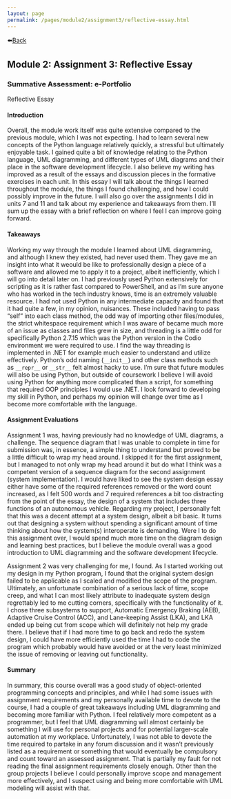 ```yaml
---
layout: page
permalink: /pages/module2/assignment3/reflective-essay.html
---
```


⬅️[Back](/pages/module2/assignment3/m2a3.html)

## Module 2: Assignment 3: Reflective Essay

### Summative Assessment: e-Portfolio

Reflective Essay

#### Introduction

Overall, the module work itself was quite extensive compared to the previous module, which I was not expecting. I had to learn several new concepts of the Python language relatively quickly, a stressful but ultimately enjoyable task. I gained quite a bit of knowledge relating to the Python language, UML diagramming, and different types of UML diagrams and their place in the software development lifecycle. I also believe my writing has improved as a result of the essays and discussion pieces in the formative exercises in each unit. In this essay I will talk about the things I learned throughout the module, the things I found challenging, and how I could possibly improve in the future. I will also go over the assignments I did in units 7 and 11 and talk about my experience and takeaways from them. I’ll sum up the essay with a brief reflection on where I feel I can improve going forward.

#### Takeaways

Working my way through the module I learned about UML diagramming, and although I knew they existed, had never used them. They gave me an insight into what it weould be like to professionally design a piece of a software and allowed me to apply it to a project, albeit inefficiently, which I will go into detail later on. I had previously used Python extensively for scripting as it is rather fast compared to PowerShell, and as I’m sure anyone who has worked in the tech industry knows, time is an extremely valuable resource. I had not used Python in any intermediate capacity and found that it had quite a few, in my opinion, nuisances. These included having to pass “self” into each class method, the odd way of importing other files/modules, the strict whitespace requirement which I was aware of became much more of an issue as classes and files grew in size, and threading is a little odd for specifically Python 2.7.15 which was the Python version in the Codio environment we were required to use. I find the way threading is implemented in .NET for example much easier to understand and utilize effectively. Python’s odd naming (`__init__`) and other class methods such as `__repr__` or `__str__` felt almost hacky to use. I’m sure that future modules will also be using Python, but outside of coursework I believe I will avoid using Python for anything more complicated than a script, for something that required OOP principles I would use .NET. I look forward to developing my skill in Python, and perhaps my opinion will change over time as I become more comfortable with the language.

#### Assignment Evaluations

Assignment 1 was, having previously had no knowledge of UML diagrams, a challenge. The sequence diagram that I was unable to complete in time for submission was, in essence, a simple thing to understand but proved to be a little difficult to wrap my head around. I skipped it for the first assignment, but I managed to not only wrap my head around it but do what I think was a competent version of a sequence diagram for the second assignment (system implementation). I would have liked to see the system design essay either have some of the required references removed or the word count increased, as I felt 500 words and 7 required references a bit too distracting from the point of the essay, the design of a system that includes three functions of an autonomous vehicle. Regarding my project, I personally felt that this was a decent attempt at a system design, albeit a bit basic. It turns out that designing a system without spending a significant amount of time thinking about how the system(s) interoperate is demanding. Were I to do this assignment over, I would spend much more time on the diagram design and learning best practices, but I believe the module overall was a good introduction to UML diagramming and the software development lifecycle.

Assignment 2 was very challenging for me, I found. As I started working out my design in my Python program, I found that the original system design failed to be applicable as I scaled and modified the scope of the program. Ultimately, an unfortunate combination of a serious lack of time, scope creep, and what I can most likely attribute to inadequate system design regrettably led to me cutting corners, specifically with the functionality of it. I chose three subsystems to support, Automatic Emergency Braking (AEB), Adaptive Cruise Control (ACC), and Lane-keeping Assist (LKA), and LKA ended up being cut from scope which will definitely not help my grade there. I believe that if I had more time to go back and redo the system design, I could have more efficiently used the time I had to code the program which probably would have avoided or at the very least minimized the issue of removing or leaving out functionality.

#### Summary

In summary, this course overall was a good study of object-oriented programming concepts and principles, and while I had some issues with assignment requirements and my personally available time to devote to the course, I had a couple of great takeaways including UML diagramming and becoming more familiar with Python. I feel relatively more competent as a programmer, but I feel that UML diagramming will almost certainly be something I will use for personal projects and for potential larger-scale automation at my workplace. Unfortunately, I was not able to devote the time required to partake in any forum discussion and it wasn’t previously listed as a requirement or something that would eventually be compulsory and count toward an assessed assignment. That is partially my fault for not reading the final assignment requirements closely enough. Other than the group projects I believe I could personally improve scope and management more effectively, and I suspect using and being more comfortable with UML modeling will assist with that.
